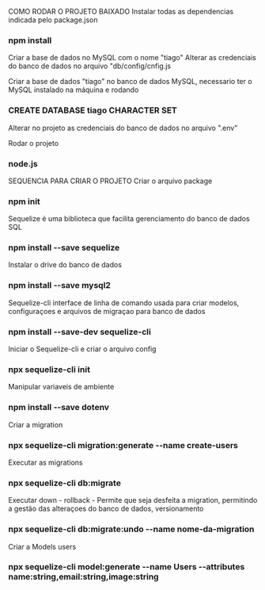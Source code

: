COMO RODAR O PROJETO BAIXADO
Instalar todas as dependencias indicada pelo package.json
### npm install

Criar a base de dados no MySQL com o nome "tiago"
Alterar as credenciais do banco de dados no arquivo "db/config/cnfig.js

Criar a base de dados "tiago" no banco de dados MySQL, necessario ter o MySQL instalado na máquina e rodando
### CREATE DATABASE tiago CHARACTER SET 

Alterar no projeto as credenciais do banco de dados no arquivo ".env"

Rodar o projeto
### node.js


SEQUENCIA PARA CRIAR O PROJETO
Criar o arquivo package
### npm init

Sequelize é uma biblioteca que facilita gerenciamento do banco de dados SQL
### npm install --save sequelize

Instalar o drive do banco de dados
### npm install --save mysql2

Sequelize-cli interface de linha de comando usada para criar modelos, configuraçoes e arquivos de migraçao para banco de dados
### npm install --save-dev sequelize-cli

Iniciar o Sequelize-cli e criar o arquivo config
### npx sequelize-cli init

Manipular variaveis de ambiente
### npm install --save dotenv

Criar a migration
### npx sequelize-cli migration:generate --name create-users

Executar as migrations
### npx sequelize-cli db:migrate

Executar down - rollback - Permite que seja desfeita a migration, permitindo a gestão das alteraçoes do banco de dados, versionamento
### npx sequelize-cli db:migrate:undo --name nome-da-migration

Criar a Models users
### npx sequelize-cli model:generate --name Users --attributes name:string,email:string,image:string
